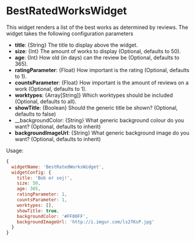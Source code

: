 # BestRatedWorksWidget

This widget renders a list of the best works as determined by reviews.
The widget takes the following configuration parameters

 * __title__: {String} The title to display above the widget.
 * __size__: {Int} The amount of works to display (Optional, defaults to 50).
 * __age__: {Int} How old (in days) can the review be (Optional, defaults to 365).
 * __ratingParameter__: {Float} How important is the rating (Optional, defaults to 1).
 * __countsParameter__: {Float} How important is the amount of reviews on a work (Optional, defaults to 1).
 * __worktypes__: {Array[String]} Which worktypes should be included (Optional, defaults to all).
 * __showTitle__: {Boolean} Should the generic title be shown? (Optional, defaults to false)
 * __backgroundColor: {String} What generic background colour do you want? (Optional, defaults to inherit)
 * __backgroundImageUrl__: {String} What generic background image do you want? (Optional, defaults to inherit)

Usage: 
```javascript
{
  widgetName: 'BestRatedWorksWidget',
  widgetConfig: {
    title: 'Bob er sej!',
    size: 50,
    age: 365,
    ratingParameter: 1,
    countsParameter: 1,
    worktypes: [],
    showTitle: true,
    backgroundColor: '#FF00FF',
    backgroundImageUrl: 'http://i.imgur.com/ls2fKsP.jpg'
  }
}
```
